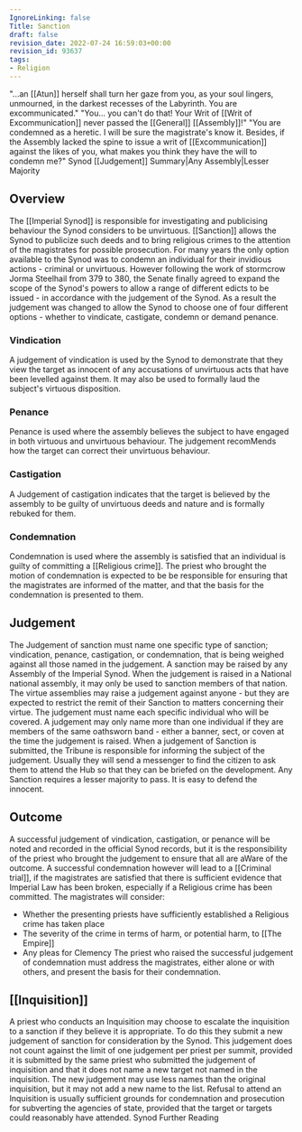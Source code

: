 ```yaml
---
IgnoreLinking: false
Title: Sanction
draft: false
revision_date: 2022-07-24 16:59:03+00:00
revision_id: 93637
tags:
- Religion
---
```


"...an [[Atun]] herself shall turn her gaze from you, as your soul lingers, unmourned, in the darkest recesses of the Labyrinth. You are excommunicated."
"You... you can't do that! Your Writ of [[Writ of Excommunication]] never passed the [[General]] [[Assembly]]!"
"You are condemned as a heretic. I will be sure the magistrate's know it. Besides, if the Assembly lacked the spine to issue a writ of [[Excommunication]] against the likes of you, what makes you think they have the will to condemn me?"
Synod [[Judgement]] Summary|Any Assembly|Lesser Majority
## Overview
The [[Imperial Synod]] is responsible for investigating and publicising behaviour the Synod considers to be unvirtuous. [[Sanction]] allows the Synod to publicize such deeds and to bring religious crimes to the attention of the magistrates for possible prosecution.
For many years the only option available to the Synod was to condemn an individual for their invidious actions - criminal or unvirtuous. However following the work of stormcrow Jorma Steelhail from 379 to 380, the Senate finally agreed to expand the scope of the Synod's powers to allow a range of different edicts to be issued - in accordance with the judgement of the Synod.
As a result the judgement was changed to allow the Synod to choose one of four different options - whether to vindicate, castigate, condemn or demand penance.
### Vindication
A judgement of vindication is used by the Synod to demonstrate that they view the target as innocent of any accusations of unvirtuous acts that have been levelled against them.  It may also be used to formally laud the subject's virtuous disposition.
### Penance
Penance is used where the assembly believes the subject to have engaged in both virtuous and unvirtuous behaviour. The judgement recomMends how the target can correct their unvirtuous behaviour.
### Castigation
A Judgement of castigation indicates that the target is believed by the assembly to be guilty of unvirtuous deeds and nature and is formally rebuked for them. 
### Condemnation
Condemnation is used where the assembly is satisfied that an individual is guilty of committing a [[Religious crime]]. The priest who brought the motion of condemnation is expected to be be responsible for ensuring that the magistrates are informed of the matter, and that the basis for the condemnation is presented to them.
## Judgement
The Judgement of sanction must name one specific type of sanction; vindication, penance, castigation, or condemnation, that is being weighed against all those named in the judgement. A sanction may be raised by any Assembly of the Imperial Synod. When the judgement is raised in a National national assembly, it may only be used to sanction members of that nation. The virtue assemblies may raise a judgement against anyone - but they are expected to restrict the remit of their Sanction to matters concerning their virtue.
The judgement must name each specific individual who will be covered. A judgement may only name more than one individual if they are members of the same oathsworn band - either a  banner, sect, or coven at the time the judgement is raised.
When a judgement of Sanction is submitted, the Tribune is responsible for informing the subject of the judgement. Usually they will send a messenger to find the citizen to ask them to attend the Hub so that they can be briefed on the development. Any Sanction requires a lesser majority to pass.
It is easy to defend the innocent.
## Outcome
A successful judgement of vindication, castigation, or penance will be noted and recorded in the official Synod records, but it is the responsibility of the priest who brought the judgement to ensure that all are aWare of the outcome.
A successful condemnation however will lead to a [[Criminal trial]], if the magistrates are satisfied that there is sufficient evidence that Imperial  Law has been broken, especially if a Religious crime has been committed. The magistrates will consider:
* Whether the presenting priests have sufficiently established a Religious crime has taken place
* The severity of the crime in terms of harm, or potential harm, to [[The Empire]]
* Any pleas for Clemency
The priest who raised the successful judgement of condemnation must address the magistrates, either alone or with others, and present the basis for their condemnation.
## [[Inquisition]]
A priest who conducts an Inquisition may choose to escalate the inquisition to a sanction if they believe it is appropriate. To do this they submit a new judgement of sanction for consideration by the Synod. This judgement does not count against the limit of one judgement per priest per summit, provided it is submitted by the same priest who submitted the judgement of inquisition and that it does not name a new target not named in the inquisition. The new judgement may use less names than the original inquisition, but it may not add a new name to the list.
Refusal to attend an Inquisition is usually sufficient grounds for condemnation and prosecution for subverting the agencies of state, provided that the target or targets could reasonably have attended.
Synod Further Reading